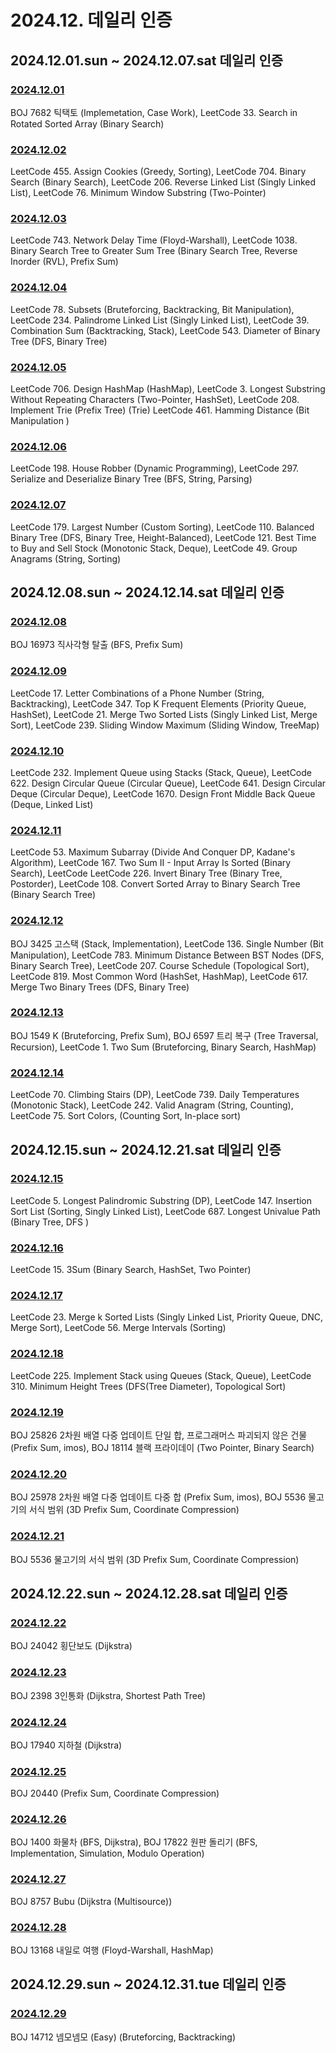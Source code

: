 # 2024.12. 데일리 인증

## 2024.12.01.sun ~ 2024.12.07.sat 데일리 인증

### [2024.12.01](https://github.com/jwelyl/daily_certification/blob/main/2024/12/01/24_12_01_daily_certification.md)
BOJ 7682 틱택토 (Implemetation, Case Work), LeetCode 33. Search in Rotated Sorted Array (Binary Search)

### [2024.12.02](https://github.com/jwelyl/daily_certification/blob/main/2024/12/02/24_12_02_daily_certification.md)
LeetCode 455. Assign Cookies (Greedy, Sorting), LeetCode 704. Binary Search (Binary Search), LeetCode 206. Reverse Linked List (Singly Linked List), LeetCode 76. Minimum Window Substring (Two-Pointer)

### [2024.12.03](https://github.com/jwelyl/daily_certification/blob/main/2024/12/03/24_12_03_daily_certification.md)
LeetCode 743. Network Delay Time (Floyd-Warshall), LeetCode 1038. Binary Search Tree to Greater Sum Tree (Binary Search Tree, Reverse Inorder (RVL), Prefix Sum)

### [2024.12.04](https://github.com/jwelyl/daily_certification/blob/main/2024/12/04/24_12_04_daily_certification.md)
LeetCode 78. Subsets (Bruteforcing, Backtracking, Bit Manipulation), LeetCode 234. Palindrome Linked List (Singly Linked List), LeetCode 39. Combination Sum (Backtracking, Stack), LeetCode 543. Diameter of Binary Tree (DFS, Binary Tree)

### [2024.12.05](https://github.com/jwelyl/daily_certification/blob/main/2024/12/05/24_12_05_daily_certification.md)
LeetCode 706. Design HashMap (HashMap), LeetCode 3. Longest Substring Without Repeating Characters (Two-Pointer, HashSet),
LeetCode 208. Implement Trie (Prefix Tree) (Trie) LeetCode 461. Hamming Distance (Bit Manipulation )

### [2024.12.06](https://github.com/jwelyl/daily_certification/blob/main/2024/12/06/24_12_06_daily_certification.md)
LeetCode 198. House Robber (Dynamic Programming), LeetCode 297. Serialize and Deserialize Binary Tree (BFS, String, Parsing)

### [2024.12.07](https://github.com/jwelyl/daily_certification/blob/main/2024/12/07/24_12_07_daily_certification.md)
LeetCode 179. Largest Number (Custom Sorting), LeetCode 110. Balanced Binary Tree (DFS, Binary Tree, Height-Balanced), LeetCode 121. Best Time to Buy and Sell Stock (Monotonic Stack, Deque), LeetCode 49. Group Anagrams (String, Sorting)

## 2024.12.08.sun ~ 2024.12.14.sat 데일리 인증

### [2024.12.08](https://github.com/jwelyl/daily_certification/blob/main/2024/12/08/24_12_08_daily_certification.md)
BOJ 16973 직사각형 탈출 (BFS, Prefix Sum)

### [2024.12.09](https://github.com/jwelyl/daily_certification/blob/main/2024/12/09/24_12_09_daily_certification.md)
LeetCode 17. Letter Combinations of a Phone Number (String, Backtracking), LeetCode 347. Top K Frequent Elements (Priority Queue, HashSet), LeetCode 21. Merge Two Sorted Lists (Singly Linked List, Merge Sort), LeetCode 239. Sliding Window Maximum (Sliding Window, TreeMap)

### [2024.12.10](https://github.com/jwelyl/daily_certification/blob/main/2024/12/10/24_12_10_daily_certification.md)
LeetCode 232. Implement Queue using Stacks (Stack, Queue), LeetCode 622. Design Circular Queue (Circular Queue), LeetCode 641. Design Circular Deque (Circular Deque), LeetCode 1670. Design Front Middle Back Queue (Deque, Linked List)

### [2024.12.11](https://github.com/jwelyl/daily_certification/blob/main/2024/12/11/24_12_11_daily_certification.md)
LeetCode 53. Maximum Subarray (Divide And Conquer DP, Kadane's Algorithm), LeetCode 167. Two Sum II - Input Array Is Sorted (Binary Search), LeetCode LeetCode 226. Invert Binary Tree (Binary Tree, Postorder), LeetCode 108. Convert Sorted Array to Binary Search Tree (Binary Search Tree)

### [2024.12.12](https://github.com/jwelyl/daily_certification/blob/main/2024/12/12/24_12_12_daily_certification.md)
BOJ 3425 고스택 (Stack, Implementation), LeetCode 136. Single Number (Bit Manipulation), LeetCode 783. Minimum Distance Between BST Nodes (DFS, Binary Search Tree), LeetCode 207. Course Schedule (Topological Sort), LeetCode 819. Most Common Word (HashSet, HashMap), LeetCode 617. Merge Two Binary Trees (DFS, Binary Tree)

### [2024.12.13](https://github.com/jwelyl/daily_certification/blob/main/2024/12/13/24_12_13_daily_certification.md)
BOJ 1549 K (Bruteforcing, Prefix Sum), BOJ 6597 트리 복구 (Tree Traversal, Recursion),
LeetCode 1. Two Sum (Bruteforcing, Binary Search, HashMap)

### [2024.12.14](https://github.com/jwelyl/daily_certification/blob/main/2024/12/14/24_12_14_daily_certification.md)
LeetCode 70. Climbing Stairs (DP), LeetCode 739. Daily Temperatures (Monotonic Stack), LeetCode 242. Valid Anagram (String, Counting), LeetCode 75. Sort Colors, (Counting Sort, In-place sort)

## 2024.12.15.sun ~ 2024.12.21.sat 데일리 인증

### [2024.12.15](https://github.com/jwelyl/daily_certification/blob/main/2024/12/15/24_12_15_daily_certification.md)
LeetCode 5. Longest Palindromic Substring (DP), LeetCode 147. Insertion Sort List (Sorting, Singly Linked List), LeetCode 687. Longest Univalue Path (Binary Tree, DFS )

### [2024.12.16](https://github.com/jwelyl/daily_certification/blob/main/2024/12/16/24_12_16_daily_certification.md)
LeetCode 15. 3Sum (Binary Search, HashSet, Two Pointer)

### [2024.12.17](https://github.com/jwelyl/daily_certification/blob/main/2024/12/17/24_12_17_daily_certification.md)
LeetCode 23. Merge k Sorted Lists (Singly Linked List, Priority Queue, DNC, Merge Sort), LeetCode 56. Merge Intervals (Sorting)

### [2024.12.18](https://github.com/jwelyl/daily_certification/blob/main/2024/12/18/24_12_18_daily_certification.md)
LeetCode 225. Implement Stack using Queues (Stack, Queue), LeetCode 310. Minimum Height Trees (DFS(Tree Diameter), Topological Sort)

### [2024.12.19](https://github.com/jwelyl/daily_certification/blob/main/2024/12/19/24_12_19_daily_certification.md)
BOJ 25826 2차원 배열 다중 업데이트 단일 합, 프로그래머스 파괴되지 않은 건물 (Prefix Sum, imos), BOJ 18114 블랙 프라이데이 (Two Pointer, Binary Search)

### [2024.12.20](https://github.com/jwelyl/daily_certification/blob/main/2024/12/20/24_12_20_daily_certification.md)
BOJ 25978 2차원 배열 다중 업데이트 다중 합 (Prefix Sum, imos), BOJ 5536 물고기의 서식 범위 (3D Prefix Sum, Coordinate Compression)

### [2024.12.21](https://github.com/jwelyl/daily_certification/blob/main/2024/12/21/24_12_21_daily_certification.md)
BOJ 5536 물고기의 서식 범위 (3D Prefix Sum, Coordinate Compression)

## 2024.12.22.sun ~ 2024.12.28.sat 데일리 인증

### [2024.12.22](https://github.com/jwelyl/daily_certification/blob/main/2024/12/22/24_12_22_daily_certification.md)
BOJ 24042 횡단보도 (Dijkstra)

### [2024.12.23](https://github.com/jwelyl/daily_certification/blob/main/2024/12/23/24_12_23_daily_certification.md)
BOJ 2398 3인통화 (Dijkstra, Shortest Path Tree)

### [2024.12.24](https://github.com/jwelyl/daily_certification/blob/main/2024/12/24/24_12_24_daily_certification.md)
BOJ 17940 지하철 (Dijkstra)

### [2024.12.25](https://github.com/jwelyl/daily_certification/blob/main/2024/12/25/24_12_25_daily_certification.md)
BOJ 20440 (Prefix Sum, Coordinate Compression)

### [2024.12.26](https://github.com/jwelyl/daily_certification/blob/main/2024/12/26/24_12_26_daily_certification.md)
BOJ 1400 화물차 (BFS, Dijkstra), BOJ 17822 원판 돌리기 (BFS, Implementation, Simulation, Modulo Operation)

### [2024.12.27](https://github.com/jwelyl/daily_certification/blob/main/2024/12/27/24_12_27_daily_certification.md)
BOJ 8757 Bubu (Dijkstra (Multisource))

### [2024.12.28](https://github.com/jwelyl/daily_certification/blob/main/2024/12/28/24_12_27_daily_certification.md)
BOJ 13168 내일로 여행 (Floyd-Warshall, HashMap)

## 2024.12.29.sun ~ 2024.12.31.tue 데일리 인증

### [2024.12.29](https://github.com/jwelyl/daily_certification/blob/main/2024/12/29/24_12_29_daily_certification.md)
BOJ 14712 넴모넴모 (Easy) (Bruteforcing, Backtracking)